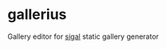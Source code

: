 # gallerius
Gallery editor for [sigal](http://sigal.saimon.org/en/latest/) static gallery generator
